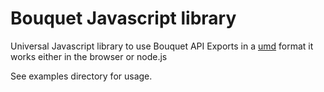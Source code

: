 # Bouquet Javascript library

Universal Javascript library to use Bouquet API
Exports in a [umd](https://github.com/umdjs/umd) format it works either in the browser or node.js

See examples directory for usage.



